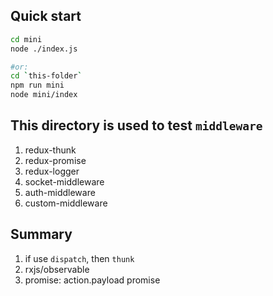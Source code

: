 ## Quick start
```bash
cd mini
node ./index.js

#or:
cd `this-folder`
npm run mini
node mini/index
```

## This directory is used to test `middleware`

1. redux-thunk
1. redux-promise
1. redux-logger
1. socket-middleware
1. auth-middleware
1. custom-middleware


## Summary

1. if use `dispatch`, then `thunk`
1. rxjs/observable
1. promise: action.payload promise